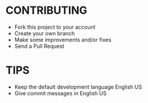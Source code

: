 CONTRIBUTING
==============

* Fork this project to your account
* Create your own branch
* Make some improvements and/or fixes
* Send a Pull Request


TIPS
=====

* Keep the default development language English US
* Give commit messages in English US

